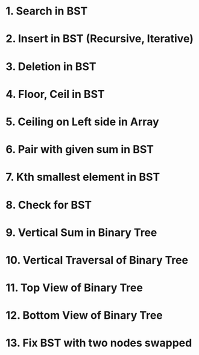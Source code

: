 # 1. Search in BST

# 2. Insert in BST (Recursive, Iterative)

# 3. Deletion in BST

# 4. Floor, Ceil in BST

# 5. Ceiling on Left side in Array

# 6. Pair with given sum in BST

# 7. Kth smallest element in BST

# 8. Check for BST

# 9. Vertical Sum in Binary Tree

# 10. Vertical Traversal of Binary Tree

# 11. Top View of Binary Tree

# 12. Bottom View of Binary Tree

# 13. Fix BST with two nodes swapped
